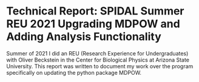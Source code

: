 # Technical Report: SPIDAL Summer REU 2021 Upgrading MDPOW and Adding Analysis Functionality

Summer of 2021 I did an REU (Research Experience for Undergraduates) with Oliver Beckstein in the Center for Biological Physics at Arizona State University. This report was written to document my work over the program specifically on updating the python package MDPOW.
